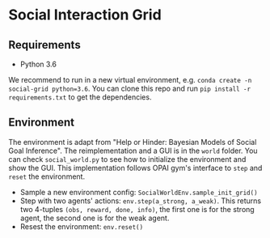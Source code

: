 # Social Interaction Grid

## Requirements
- Python 3.6

We recommend to run in a new virtual environment, e.g. `conda create -n social-grid python=3.6`. You can clone this repo and run `pip install -r requirements.txt` to get the dependencies.

## Environment

The environment is adapt from "Help or Hinder: Bayesian Models of Social Goal Inference". The reimplementation and a GUI is in the `world` folder. You can check `social_world.py` to see how to initialize the environment and show the GUI. This implementation follows OPAI gym's interface to `step` and `reset` the environment.

- Sample a new environment config: `SocialWorldEnv.sample_init_grid()`
- Step with two agents' actions: `env.step(a_strong, a_weak)`. This returns two 4-tuples `(obs, reward, done, info)`, the first one is for the strong agent, the second one is for the weak agent.
- Resest the environment: `env.reset()`

